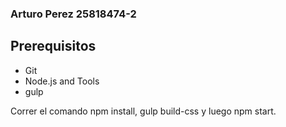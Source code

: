 ### Arturo Perez 25818474-2


## Prerequisitos

- Git
- Node.js and Tools
- gulp

Correr el comando npm install, gulp build-css y luego npm start.
